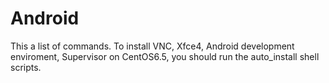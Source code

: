 # Android
This a list of commands.
To install VNC, Xfce4, Android development enviroment, Supervisor on CentOS6.5, you should run the auto_install shell scripts.

